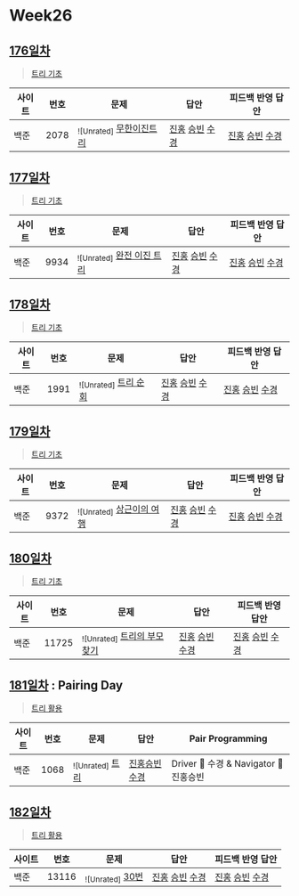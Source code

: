 # Week26

## [176일차](Day176)

> [트리 기초](https://www.acmicpc.net/group/workbook/view/9797/34468)

| 사이트 | 번호 | 문제                 | 답안                | 피드백 반영 답안    |
| ------ | ---- | -------------------- | ------------------- | ------------------- |
| 백준   | 2078 | <sub>![Unrated]</sub> [무한이진트리](https://www.acmicpc.net/problem/2078) | [진홍](Day176/boj2078_kjh.java) [승빈](Day176/boj2078_wsb.java) [수경](Day176/boj2078_hsk.js) | [진홍](Day176/boj2078_kjh.java) [승빈](Day176/boj2078_wsb_fb.java) [수경](Day176/boj2078_hsk.js) |

## [177일차](Day177)

> [트리 기초](https://www.acmicpc.net/group/workbook/view/9797/34470)

| 사이트 | 번호 | 문제                 | 답안                | 피드백 반영 답안    |
| ------ | ---- | -------------------- | ------------------- | ------------------- |
| 백준   | 9934 | <sub>![Unrated]</sub> [완전 이진 트리](https://www.acmicpc.net/problem/9934) | [진홍](Day177/boj9934_kjh.java) [승빈](Day177/boj9934_wsb.java) [수경](Day177/boj9934_hsk.js) | [진홍](Day177/boj9934_kjh.java) [승빈](Day177/boj9934_wsb_fb.java) [수경](Day177/boj9934_hsk.js) |

## [178일차](Day178)

> [트리 기초](https://www.acmicpc.net/group/workbook/view/9797/34494)

| 사이트 | 번호 | 문제                 | 답안                | 피드백 반영 답안    |
| ------ | ---- | -------------------- | ------------------- | ------------------- |
| 백준   | 1991    | <sub>![Unrated]</sub> [트리 순회](https://www.acmicpc.net/problem/1991) | [진홍](Day178/boj1991_kjh.java) [승빈](Day178/boj1991_wsb.java) [수경](Day178/boj1991_hsk.js) | [진홍](Day178/boj1991_kjh.java) [승빈](Day178/boj1991_wsb.java) [수경](Day178/boj1991_hsk.js) |

## [179일차](Day179)

> [트리 기초](https://www.acmicpc.net/group/workbook/view/9797/34547)

| 사이트 | 번호 | 문제                 | 답안                | 피드백 반영 답안    |
| ------ | ---- | -------------------- | ------------------- | ------------------- |
| 백준   | 9372 | <sub>![Unrated]</sub> [상근이의 여행](https://www.acmicpc.net/problem/9372) | [진홍](Day179/boj9372_kjh.java) [승빈](Day179/boj9372_wsb.java) [수경](Day179/boj9372_hsk.js) | [진홍](Day179/boj9372_kjh.java) [승빈](Day179/boj9372_wsb.java) [수경](Day179/boj9372_hsk.js) |

## [180일차](Day180)

> [트리 기초](https://www.acmicpc.net/group/workbook/view/9797/34556)

| 사이트 | 번호 | 문제                 | 답안                | 피드백 반영 답안    |
| ------ | ---- | -------------------- | ------------------- | ------------------- |
| 백준   | 11725 | <sub>![Unrated]</sub> [트리의 부모 찾기](https://www.acmicpc.net/problem/11725) | [진홍](Day180/boj11725_kjh.java) [승빈](Day180/boj11725_wsb.java) [수경](Day180/boj11725_hsk.js) | [진홍](Day180/boj11725_kjh.java) [승빈](Day180/boj11725_wsb.java) [수경](Day180/boj11725_hs.js) |

## [181일차](Day181) : Pairing Day

> [트리 활용](https://www.acmicpc.net/group/workbook/view/9797/34594)

| 사이트 | 번호 | 문제                 | 답안                | Pair Programming    |
| ------ | ---- | -------------------- | ------------------- | ------------------- |
| 백준   | 1068    | <sub>![Unrated]</sub> [트리](https://www.acmicpc.net/problem/1068) | [진홍승빈수경](Day181/boj1068_kjhwsbhsk.js) | Driver 🚗 수경 & Navigator 🧭 진홍승빈 |

## [182일차](Day182)

> [트리 활용](https://www.acmicpc.net/group/workbook/view/9797/34608)

| 사이트 | 번호 | 문제                 | 답안                | 피드백 반영 답안    |
| ------ | ---- | -------------------- | ------------------- | ------------------- |
| 백준   | 13116 | <sub>![Unrated]</sub> [30번](https://www.acmicpc.net/problem/13116) | [진홍](Day182/boj13116_kjh.java) [승빈](Day182/boj13116_wsb.java) [수경](Day182/boj13116_hsk.js) | [진홍](Day182/boj13116_kjh.java) [승빈](Day182/boj13116_wsb.java) [수경](Day182/boj13116_hsk.js) |
